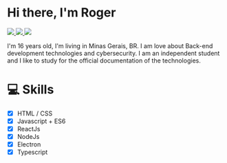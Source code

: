 <h1>Hi there, I'm Roger</h1>

<a href="https://www.instagram.com/rogersluiz_/">
  <img src="https://img.shields.io/badge/instagram-%23E4405F.svg?&style=for-the-badge&logo=instagram&logoColor=white">
</a>

<a href="https://twitter.com/AB4NT5S">
  <img src="https://img.shields.io/badge/twitter-%231DA1F2.svg?&style=for-the-badge&logo=twitter&logoColor=white">
</a>

<a href="https://www.linkedin.com/in/roger-luiz-8361981b2/">
  <img src="https://img.shields.io/badge/linkedin-%230077B5.svg?&style=for-the-badge&logo=linkedin&logoColor=white">
</a>

I'm 16 years old, I'm living in Minas Gerais, BR. I am love about Back-end development technologies and cybersecurity. I am an independent student and I like to study for the official documentation of the technologies.

# 💻 Skills

- [x] HTML / CSS
- [x] Javascript + ES6
- [x] ReactJs
- [x] NodeJs
- [x] Electron
- [x] Typescript
